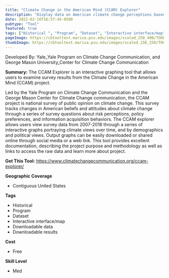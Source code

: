 ```yaml
---
title: "Climate Change in the American Mind (CCAM) Explorer"
description: "Display data on American climate change perceptions based on year and respondent characteristics"
date: 2022-02-16T16:57:45-0500
pubtype: "Tool"
featured: true
tags: ["Historical ", "Program", "Dataset", "Interactive interface/map", "Downloadable data", "Downloadable results"]
pageImage: https://cbtooltest.marisa.psu.edu/images/scaled_250_400/TOOLID_42.0_ScreenCapture-1.png
thumbImage: https://cbtooltest.marisa.psu.edu/images/scaled_156_250/TOOLID_42.0_ScreenCapture-1.png
---
```

Developed By: Yale_Yale Program on Climate Change Communication, and George Mason University_Center for Climate Change Communication

**Summary:** The CCAM Explorer is an interactive graphing tool that allows users to examine survey results from the Climate Change in the American Mind (CCAM) project. 

Led by the Yale Program on Climate Change Communication and the George Mason Center for Climate Change communication, the CCAM project is national survey of public opinion on climate change. This survey tracks changes in American beliefs and attitudes about climate change through a series of survey questions about risk perceptions, policy preferences, and information acquisition behaviors. The CCAM explorer allows users view survey data from 2007-2018 through a series of interactive graphs portraying climate views over time, and by demographics and political views. Output graphs can be easily downloaded or shared online through social media or a web link. This tool provides excellent documentation, describing the project purpose and methodology as well as links to access the raw data and learn more about project. 

__**Get This Tool:**__ https://www.climatechangecommunication.org/ccam-explorer/

__**Geographic Coverage**__
- Contiguous United States

__**Tags**__
-  Historical 
-  Program
-  Dataset
-  Interactive interface/map
-  Downloadable data
-  Downloadable results

__**Cost**__
- Free

__**Skill Level**__
- Med
